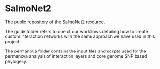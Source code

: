 # SalmoNet2
The public repository of the SalmoNet2 resource.

The guide folder refers to one of our workflows detailing how to create custom interaction networks with the same approach we have used in this project. 

The permanova folder contains the input files and scripts used for the permanova analysis of interaction layers and core genome SNP based phylogeny.
